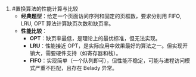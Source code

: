 1. #置换算法的性能计算与比较 
	*   **经典题型**：给定一个页面访问序列和固定的页框数，要求分别用 FIFO, LRU, OPT 算法计算缺页次数和缺页率。
    *   **性能比较**：
        *   **OPT**：缺页率最低，是理论上的最优标准，但无法实现。
        *   **LRU**：性能接近 OPT，是实际应用中效果最好的算法之一。但实现开销大，需要硬件支持（如寄存器和栈）。
        *   **FIFO**：实现简单（一个队列即可），但性能不稳定，可能与进程访问模式严重不匹配，且存在 Belady 异常。